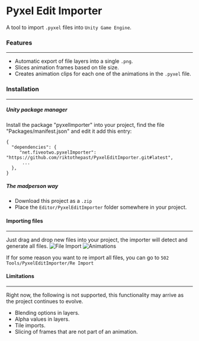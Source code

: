 # Pyxel Edit Importer

A tool to import `.pyxel` files into `Unity Game Engine`.

### Features
---
- Automatic export of file layers into a single `.png`.
- Slices animation frames based on tile size.
- Creates animation clips for each one of the animations in the `.pyxel` file.

### Installation
-----

##### Unity package manager

Install the package "pyxelImporter" into your project, find the file "Packages/manifest.json" and edit it add this entry:
```
{
  "dependencies": {
     "net.fiveotwo.pyxelImporter": "https://github.com/riktothepast/PyxelEditImporter.git#latest",
      ...
  },
}
```
##### The madperson way
- Download this project as a `.zip`
- Place the `Editor/PyxelEditImporter` folder somewhere in your project.

#### Importing files
---- 
Just drag and drop new files into your project, the importer will detect and generate all files.
![File Import](https://github.com/riktothepast/Controller2D/blob/master/README_FileImport.gif)
![Animations](https://github.com/riktothepast/Controller2D/blob/master/README_Animations.gif)

If for some reason you want to re import all files, you can go to `502 Tools/PyxelEditImporter/Re Import`


#### Limitations
----
Right now, the following is not supported, this functionality may arrive as the project continues to evolve.
- Blending options in layers.
- Alpha values in layers.
- Tile imports.
- Slicing of frames that are not part of an animation.